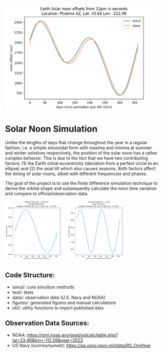 ![Simulation vs NOAA Observation](figures/simul_vs_noaa_noon.png)
# Solar Noon Simulation

Unlike the lengths of days that change throughout the year in a regular fashion, i.e. a simple sinusoidal form with maxima and minima at summer and winter solstices respectively, the position of the solar noon has a rather complex behavior. This is due to the fact that we have two contributing factors: (1) the Earth orbial eccentricity (deviation from a perfect circle to an ellipse) and (2) the axial tilt which also causes seasons. Both factors affect the timing of solar noons, albeit with different frequencies and phases.

The goal of the project is to use the finite difference simulation technique to derive the orbital shape and subsequently calculate the noon time variation and compare to official/observation data.

<p float="left">
  <img src="figures/noon_offset_no_axial_tilt.png" width="200" />
  <img src="figures/noon_offset_no_eccentricity.png" width="200" /> 
</p>

## Code Structure:
* simul/: core simultion methods
* test/: tests
* data/: observation data (U.S. Navy and NOAA)
* figures/: generated figures and manual calculations
* util/: utility functions to import published data

## Observation Data Sources:
* NOAA: https://gml.noaa.gov/grad/solcalc/table.php?lat=33.46&lon=-112.06&year=2023
* US Navy (sunrise/sunset): https://aa.usno.navy.mil/data/RS_OneYear

